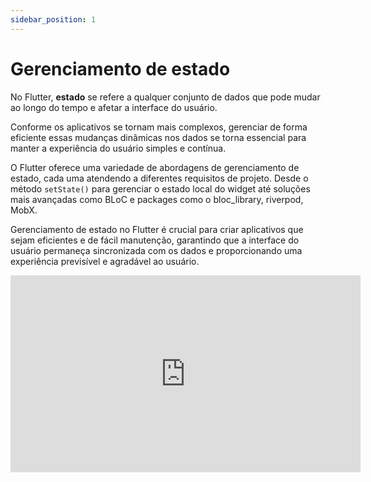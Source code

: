 ```yaml
---
sidebar_position: 1
---
```


# Gerenciamento de estado

No Flutter, **estado** se refere a qualquer conjunto de dados que pode mudar ao longo do tempo e afetar a interface do usuário.

Conforme os aplicativos se tornam mais complexos, gerenciar de forma eficiente essas mudanças dinâmicas nos dados se torna essencial para manter a experiência do usuário simples e contínua. 

O Flutter oferece uma variedade de abordagens de gerenciamento de estado, cada uma atendendo a diferentes requisitos de projeto. Desde o método `setState()` para gerenciar o estado local do widget até soluções mais avançadas como BLoC e packages como o bloc_library, riverpod, MobX. 

Gerenciamento de estado no Flutter é crucial para criar aplicativos que sejam eficientes e de fácil manutenção, garantindo que a interface do usuário permaneça sincronizada com os dados  e proporcionando uma experiência previsível e agradável ao usuário.

<div class="video-container">
<iframe width="560" height="315" src="https://www.youtube.com/embed/qrdJsWPWlr4" title="YouTube video player" frameborder="0" allow="accelerometer; autoplay; clipboard-write; encrypted-media; gyroscope; picture-in-picture; web-share" allowfullscreen></iframe>
</div>